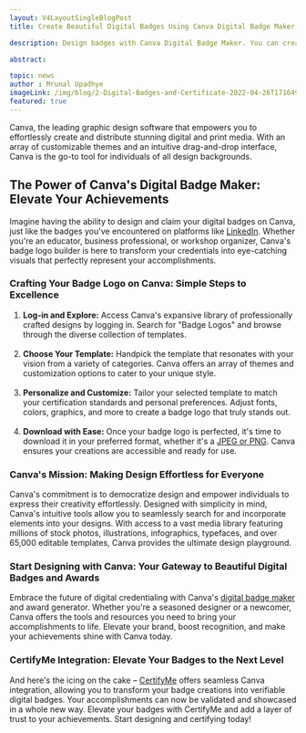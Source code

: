 ```yaml
---
layout: V4LayoutSingleBlogPost
title: Create Beautiful Digital Badges Using Canva Digital Badge Maker In 2024

description: Design badges with Canva Digital Badge Maker. You can create badges using Canva's online badge maker to award badges.

abstract: 

topic: news
author : Mrunal Upadhye
imageLink: /img/blog/2-Digital-Badges-and-Certificate-2022-04-26T171649.266.webp
featured: true
---
```


Canva, the leading graphic design software that empowers you to effortlessly create and distribute stunning digital and print media. With an array of customizable themes and an intuitive drag-and-drop interface, Canva is the go-to tool for individuals of all design backgrounds.
<br>

## The Power of Canva's Digital Badge Maker: Elevate Your Achievements

Imagine having the ability to design and claim your digital badges on Canva, just like the badges you've encountered on platforms like <a href="https://www.linkedin.com">LinkedIn</a>. Whether you're an educator, business professional, or workshop organizer, Canva's badge logo builder is here to transform your credentials into eye-catching visuals that perfectly represent your accomplishments.

### Crafting Your Badge Logo on Canva: Simple Steps to Excellence
<ol>
 <li><b>Log-in and Explore:</b> Access Canva's expansive library of professionally crafted designs by logging in. Search for "Badge Logos" and browse through the diverse collection of templates.</li>
 <br>
 <li><b>Choose Your Template:</b> Handpick the template that resonates with your vision from a variety of categories. Canva offers an array of themes and customization options to cater to your unique style.</li>
 <br>
 <li><b>Personalize and Customize:</b> Tailor your selected template to match your certification standards and personal preferences. Adjust fonts, colors, graphics, and more to create a badge logo that truly stands out.</li>
 <br>
 <li><b>Download with Ease:</b> Once your badge logo is perfected, it's time to download it in your preferred format, whether it's a <a href="https://www.adobe.com/creativecloud/file-types/image/comparison/jpeg-vs-png.html">JPEG or PNG</a>. Canva ensures your creations are accessible and ready for use.</li>

</ol>

### Canva's Mission: Making Design Effortless for Everyone

Canva's commitment is to democratize design and empower individuals to express their creativity effortlessly. Designed with simplicity in mind, Canva's intuitive tools allow you to seamlessly search for and incorporate elements into your designs. With access to a vast media library featuring millions of stock photos, illustrations, infographics, typefaces, and over 65,000 editable templates, Canva provides the ultimate design playground.

### Start Designing with Canva: Your Gateway to Beautiful Digital Badges and Awards

Embrace the future of digital credentialing with Canva's <a href="https://www.canva.com/create/logos/badges/">digital badge maker</a> and award generator. Whether you're a seasoned designer or a newcomer, Canva offers the tools and resources you need to bring your accomplishments to life. Elevate your brand, boost recognition, and make your achievements shine with Canva today.

### CertifyMe Integration: Elevate Your Badges to the Next Level

And here's the icing on the cake – <a href="https://certifyme.online/">CertifyMe</a> offers seamless Canva integration, allowing you to transform your badge creations into verifiable digital badges. Your accomplishments can now be validated and showcased in a whole new way. Elevate your badges with CertifyMe and add a layer of trust to your achievements. Start designing and certifying today!
<br>

